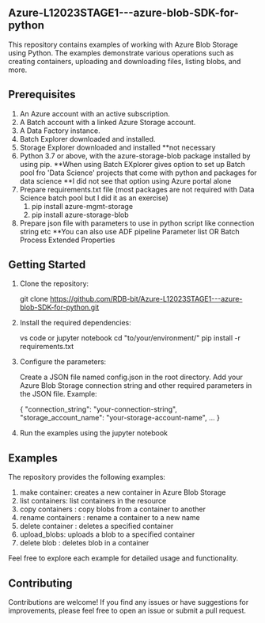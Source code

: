 ## Azure-L12023STAGE1---azure-blob-SDK-for-python

This repository contains examples of working with Azure Blob Storage using Python. The examples demonstrate various operations such as creating containers, uploading and downloading files, listing blobs, and more.

## Prerequisites

1. An Azure account with an active subscription. 
2. A Batch account with a linked Azure Storage account.
3. A Data Factory instance. 
4. Batch Explorer downloaded and installed.
5. Storage Explorer downloaded and installed
    **not necessary 
6. Python 3.7 or above, with the azure-storage-blob package installed by using pip.
    **When using Batch EXplorer gives option to set up Batch pool fro 'Data Science' projects that come with python and packages for data science
    **I did not see that option using Azure portal alone
7. Prepare requirements.txt file (most packages are not required with Data Science batch pool but I did it as an exercise)
    1. pip install azure-mgmt-storage
    2. pip install azure-storage-blob
8. Prepare json file with parameters to use in python script like connection string etc
    **You can also use ADF pipeline Parameter list OR Batch Process Extended Properties


## Getting Started

1. Clone the repository:

   git clone https://github.com/RDB-bit/Azure-L12023STAGE1---azure-blob-SDK-for-python.git

2. Install the required dependencies:

    vs code or jupyter notebook
    cd "to/your/environment/"
    pip install -r requirements.txt

3. Configure the parameters:

    Create a JSON file named config.json in the root directory.
    Add your Azure Blob Storage connection string and other required parameters in the JSON file. Example:

    {
        "connection_string": "your-connection-string",
        "storage_account_name": "your-storage-account-name",
        ...
    }

4. Run the examples using the jupyter notebook


## Examples 

The repository provides the following examples:

1. make container: creates a new container in Azure Blob Storage
2. list containers: list containers in the resource
3. copy containers : copy blobs from a container to another
4. rename containers : rename a container to a new name
5. delete container : deletes a specified container
6. upload_blobs: uploads a blob to a specified container
7. delete blob : deletes blob in a container

Feel free to explore each example for detailed usage and functionality.


## Contributing
Contributions are welcome! If you find any issues or have suggestions for improvements, please feel free to open an issue or submit a pull request.

